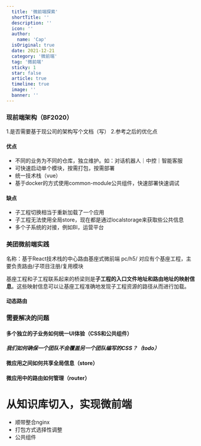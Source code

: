 ```yaml
---
  title: '微前端探索'
  shortTitle: ''
  description: ''
  icon: ''
  author:
    name: 'Cap'
  isOriginal: true
  date: 2021-12-21
  category: '微前端'
  tag: '微前端'
  sticky: 1
  star: false
  article: true
  timeline: true
  image: ''
  banner: ''
---
```


  ### 现前端架构（BF2020）
1.是否需要基于现公司的架构写个文档（写）
2.参考之后的优化点
#### 优点

- 不同的业务为不同的仓库，独立维护。如：对话机器人｜中控｜智能客服
- 可快速启动单个模块，按需打包，按需部署
- 统一技术栈（vue）
- 基于docker的方式使用common-module公共组件，快速部署快速调试

#### 缺点

- 子工程切换相当于重新加载了一个应用
- 子工程无法使用全局store，现在都是通过localstorage来获取些公共信息
- 多个子系统的对接，例如BI，运营平台


### 美团微前端实践
名称：基于React技术栈的中心路由基座式微前端
pc/h5/ 对应有个基座工程，主要负责路由/子项目注册/复用模块

基座工程和子工程联系起来的桥梁则是**子工程的入口文件地址和路由地址的映射信息**。这些映射信息可以让基座工程准确地发现子工程资源的路径从而进行加载。

#### 动态路由


### 需要解决的问题
#### 多个独立的子业务如何统一UI体验（CSS和公共组件）
#### _我们如何确保一个团队不会覆盖另一个团队编写的CSS？（todo）_
#### 微应用之间如何共享全局信息（store）
#### 微应用中的路由如何管理（router）


# 从知识库切入，实现微前端

- 顺带整合nginx
- 打包方式选择性调整
- 公共组件
